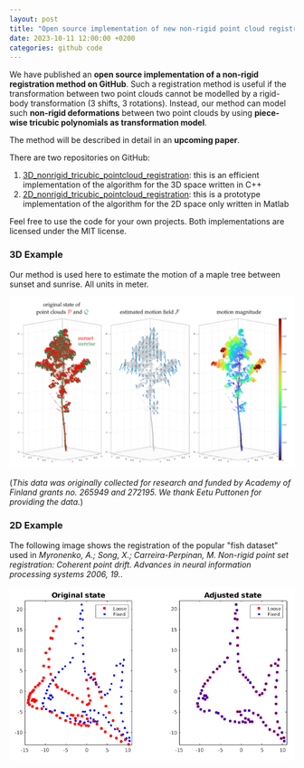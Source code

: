 ```yaml
---
layout: post
title: "Open source implementation of new non-rigid point cloud registration method"
date: 2023-10-11 12:00:00 +0200
categories: github code
---
```


We have published an **open source implementation of a non-rigid registration method on GitHub**. Such a registration method is useful if the transformation between two point clouds cannot be modelled by a rigid-body transformation (3 shifts, 3 rotations). Instead, our method can model such **non-rigid deformations** between two point clouds by using **piece-wise tricubic polynomials as transformation model**.

The method will be described in detail in an **upcoming paper**.

There are two repositories on GitHub:

1. [3D_nonrigid_tricubic_pointcloud_registration](https://github.com/AIT-Assistive-Autonomous-Systems/3D_nonrigid_tricubic_pointcloud_registration): this is an efficient implementation of the algorithm for the 3D space written in C++
2. [2D_nonrigid_tricubic_pointcloud_registration](https://github.com/AIT-Assistive-Autonomous-Systems/2D_nonrigid_tricubic_pointcloud_registration): this is a prototype implementation of the algorithm for the 2D space only written in Matlab

Feel free to use the code for your own projects. Both implementations are licensed under the MIT license.

### 3D Example

Our method is used here to estimate the motion of a maple tree between sunset and sunrise. All units in meter.

![alt](/assets/images/2023-10-11-new-open-source-non-rigid-registration-method-img2.png)

(*This data was originally collected for research and funded by Academy of Finland grants no. 265949 and 272195. We thank Eetu Puttonen for providing the data.*)

### 2D Example

The following image shows the registration of the popular "fish dataset" used in *Myronenko, A.; Song, X.; Carreira-Perpinan, M. Non-rigid point set registration: Coherent point drift. Advances in neural information processing systems 2006, 19.*.

![alt](/assets/images/2023-10-11-new-open-source-non-rigid-registration-method-img1.png)